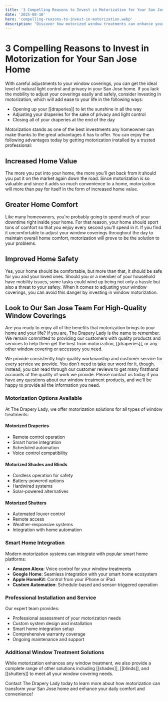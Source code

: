 ```yaml
---
title: '3 Compelling Reasons to Invest in Motorization for Your San Jose Home'
date: '2025-08-10'
hero: 'compelling-reasons-to-invest-in-motorization.webp'
description: "Discover how motorized window treatments can enhance your home's value, comfort, and safety while providing convenient control over light and privacy."
---
```


# 3 Compelling Reasons to Invest in Motorization for Your San Jose Home

With careful adjustments to your window coverings, you can get the ideal level of natural light control and privacy in your San Jose home. If you lack the mobility to adjust your coverings easily and safely, consider investing in motorization, which will add ease to your life in the following ways:

- Opening up your [[draperies]] to let the sunshine in all the way
- Adjusting your draperies for the sake of privacy and light control
- Closing all of your draperies at the end of the day

Motorization stands as one of the best investments any homeowner can make thanks to the great advantages it has to offer. You can enjoy the following advantages today by getting motorization installed by a trusted professional:

## Increased Home Value

The more you put into your home, the more you'll get back from it should you put it on the market again down the road. Since motorization is so valuable and since it adds so much convenience to a home, motorization will more than pay for itself in the form of increased home value.

## Greater Home Comfort

Like many homeowners, you're probably going to spend much of your downtime right inside your home. For that reason, your home should sport tons of comfort so that you enjoy every second you'll spend in it. If you find it uncomfortable to adjust your window coverings throughout the day to maintain overall home comfort, motorization will prove to be the solution to your problems.

## Improved Home Safety

Yes, your home should be comfortable, but more than that, it should be safe for you and your loved ones. Should you or a member of your household have mobility issues, some tasks could wind up being not only a hassle but also a threat to your safety. When it comes to adjusting your window coverings, you can avoid this danger by investing in window motorization.

## Look to Our San Jose Team For High-Quality Window Coverings

Are you ready to enjoy all of the benefits that motorization brings to your home and your life? If you are, The Drapery Lady is the name to remember. We remain committed to providing our customers with quality products and services to help them get the best from motorization, [[draperies]], or any other window covering or accessory you need.

We provide consistently high-quality workmanship and customer service for every service we provide. You don't need to take our word for it, though. Instead, you can read through our customer reviews to get many firsthand accounts of the quality of work we provide. Please contact us today if you have any questions about our window treatment products, and we'll be happy to provide all the information you need.

### Motorization Options Available

At The Drapery Lady, we offer motorization solutions for all types of window treatments:

#### Motorized Draperies

- Remote control operation
- Smart home integration
- Scheduled automation
- Voice control compatibility

#### Motorized Shades and Blinds

- Cordless operation for safety
- Battery-powered options
- Hardwired systems
- Solar-powered alternatives

#### Motorized Shutters

- Automated louver control
- Remote access
- Weather-responsive systems
- Integration with home automation

### Smart Home Integration

Modern motorization systems can integrate with popular smart home platforms:

- **Amazon Alexa**: Voice control for your window treatments
- **Google Home**: Seamless integration with your smart home ecosystem
- **Apple HomeKit**: Control from your iPhone or iPad
- **Custom Automation**: Schedule-based and sensor-triggered operation

### Professional Installation and Service

Our expert team provides:

- Professional assessment of your motorization needs
- Custom system design and installation
- Smart home integration setup
- Comprehensive warranty coverage
- Ongoing maintenance and support

### Additional Window Treatment Solutions

While motorization enhances any window treatment, we also provide a complete range of other solutions including [[shades]], [[blinds]], and [[shutters]] to meet all your window covering needs.

Contact The Drapery Lady today to learn more about how motorization can transform your San Jose home and enhance your daily comfort and convenience!
